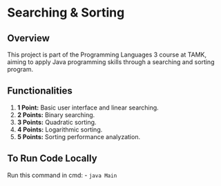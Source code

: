 # Searching & Sorting

## Overview

This project is part of the Programming Languages 3 course at TAMK, aiming to apply Java programming skills through a searching and sorting program. 

## Functionalities

1. **1 Point:** Basic user interface and linear searching.
2. **2 Points:** Binary searching.
3. **3 Points:** Quadratic sorting.
4. **4 Points:** Logarithmic sorting.
5. **5 Points:** Sorting performance analyzation.

## To Run Code Locally

Run this command in cmd:
    - `java Main`
